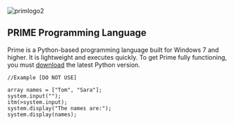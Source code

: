 ![primlogo2](https://user-images.githubusercontent.com/76265961/135762611-629fd6aa-c110-4eb2-8a05-6a57bc055f1e.PNG)

## PRIME Programming Language
Prime is a Python-based programming language built for Windows 7 and higher. It is lightweight and executes quickly. To get Prime fully functioning, you must [download](https://www.python.org/downloads/) the latest Python version.

```
//Example [DO NOT USE]

array names = ["Tom", "Sara"];
system.input("");
itm(>system.input);
system.display("The names are:");
system.display(names);
```
